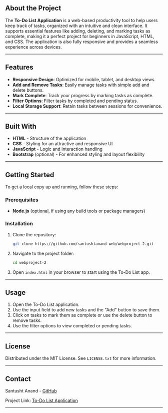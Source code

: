 ## About the Project

The **To-Do List Application** is a web-based productivity tool to help users keep track of tasks, organized with an intuitive and clean interface. It supports essential features like adding, deleting, and marking tasks as complete, making it a perfect project for beginners in JavaScript, HTML, and CSS. The application is also fully responsive and provides a seamless experience across devices.

---

## Features

- **Responsive Design**: Optimized for mobile, tablet, and desktop views.
- **Add and Remove Tasks**: Easily manage tasks with simple add and delete buttons.
- **Mark Complete**: Track your progress by marking tasks as complete.
- **Filter Options**: Filter tasks by completed and pending status.
- **Local Storage Support**: Retain tasks between sessions for convenience.

---

## Built With

- **HTML** - Structure of the application
- **CSS** - Styling for an attractive and responsive UI
- **JavaScript** - Logic and interaction handling
- **Bootstrap** (optional) - For enhanced styling and layout flexibility

---

## Getting Started

To get a local copy up and running, follow these steps:

### Prerequisites

- **Node.js** (optional, if using any build tools or package managers)

### Installation

1. Clone the repository:
   ```sh
   git clone https://github.com/santushtanand-web/webproject-2.git
   ```
2. Navigate to the project folder:
   ```sh
   cd webproject-2
   ```
3. Open `index.html` in your browser to start using the To-Do List app.

---

## Usage

1. Open the To-Do List application.
2. Use the input field to add new tasks and the "Add" button to save them.
3. Click on tasks to mark them as complete or use the delete button to remove tasks.
4. Use the filter options to view completed or pending tasks.

---

## License

Distributed under the MIT License. See `LICENSE.txt` for more information.

---

## Contact

Santusht Anand - [GitHub](https://github.com/santushtanand-web)

Project Link: [To-Do List Application](https://github.com/santushtanand-web/webproject-2)

---
